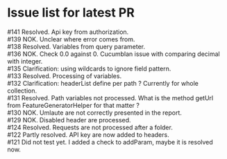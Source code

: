 # Issue list for latest PR
  #141 Resolved. Api key from authorization.  
  #139 NOK. Unclear where error comes from.  
  #138 Resolved. Variables from query parameter.   
  #136 NOK. Check 0.0 against 0. Cucumblan issue with comparing decimal with integer.   
  #135 Clarification: using wildcards to ignore field pattern.  
  #133 Resolved. Processing of variables.  
  #132 Clarification: headerList define per path ? Currently for whole collection.   
  #131 Resolved. Path variables not processed. What is the method getUrl from FeatureGeneratorHelper for that matter ?   
  #130 NOK. Umlaute are not correctly presented in the report.  
  #129 NOK. Disabled header are processed.  
  #124 Resolved. Requests are not processed after a folder.   
  #122 Partly resolved. API key are now added to headers.  
  #121 Did not test yet. I added a check to addParam, maybe it is resolved now.  


